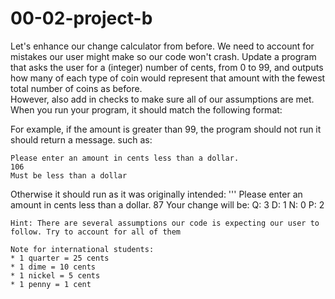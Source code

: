 # 00-02-project-b

Let's enhance our change calculator from before. We need to account for mistakes our user might make so our code won't crash.
Update a program that asks the user for a (integer) number of cents, from 0 to 99, and outputs how many of each type of coin would represent that amount with the fewest total number of coins as before.  
However, also add in checks to make sure all of our assumptions are met.
When you run your program, it should match the following format:

For example, if the amount is greater than 99, the program should not run it should return a message. such as:
```
Please enter an amount in cents less than a dollar.
106
Must be less than a dollar
```
Otherwise it should run as it was originally intended:
'''
Please enter an amount in cents less than a dollar.
87
Your change will be:
Q: 3
D: 1
N: 0
P: 2
```
Hint: There are several assumptions our code is expecting our user to follow. Try to account for all of them

Note for international students:
* 1 quarter = 25 cents
* 1 dime = 10 cents
* 1 nickel = 5 cents
* 1 penny = 1 cent


